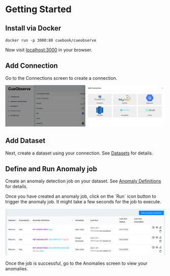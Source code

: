 # Getting Started

## Install via Docker

```text
docker run -p 3000:80 cuebook/cueobserve
```

Now visit [localhost:3000](http://localhost:3000) in your browser. 

## Add Connection

Go to the Connections screen to create a connection.

![](.gitbook/assets/addconnection%20%281%29.png)

## Add Dataset

Next, create a dataset using your connection. See [Datasets](datasets.md) for details.

## Define and Run Anomaly job

Create an anomaly detection job on your dataset. See [Anomaly Definitions](anomaly-definitions.md) for details.

Once you have created an anomaly job, click on the \`Run\` icon button to trigger the anomaly job. It might take a few seconds for the job to execute.

![](.gitbook/assets/anomalydefinitions.png)

Once the job is successful, go to the Anomalies screen to view your anomalies.

